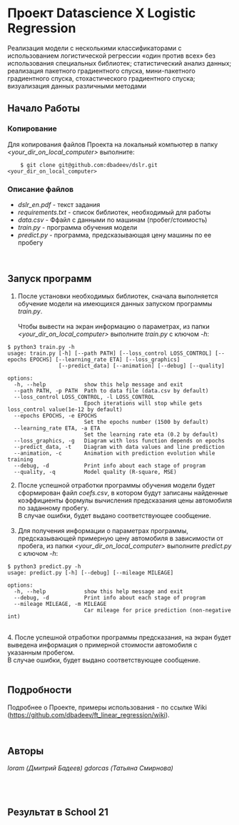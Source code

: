 # Проект Datascience X Logistic Regression
Реализация модели с несколькими классификаторами с использованием логистической регрессии «один против всех» без использования специальных библиотек; статистический анализ данных; реализация пакетного градиентного спуска, мини-пакетного градиентного спуска, стохастического градиентного спуска; визуализация данных различными методами

## Начало Работы

### Копирование
Для копирования файлов Проекта на локальный компьютер в папку *<your_dir_on_local_computer>* выполните:

```
    $ git clone git@github.com:dbadeev/dslr.git <your_dir_on_local_computer>
```

### Описание файлов
* *dslr_en.pdf* - текст задания
* *requirements.txt* - список библиотек, необходимый для работы 
* *data.csv* - Ффайл с данными по машинам (пробег/стоимость)  
* *train.py* - программа обучения модели  
* *predict.py* - программа, предсказывающая цену машины по ее пробегу 
<br>

## Запуск программ

1. После установки необходимых библиотек, сначала выполняется обучение модели на имеющихся данных запуском программы _train.py_. <br> <br>
Чтобы вывести на экран информацию о параметрах, 
из папки *<your_dir_on_local_computer>* выполните *train.py* с ключом _-h_:

```
$ python3 train.py -h          
usage: train.py [-h] [--path PATH] [--loss_control LOSS_CONTROL] [--epochs EPOCHS] [--learning_rate ETA] [--loss_graphics]
                [--predict_data] [--animation] [--debug] [--quality]

options:
  -h, --help            show this help message and exit
  --path PATH, -p PATH  Path to data file (data.csv by default)
  --loss_control LOSS_CONTROL, -l LOSS_CONTROL
                        Epoch iterations will stop while gets loss_control value(1e-12 by default)
  --epochs EPOCHS, -e EPOCHS
                        Set the epochs number (1500 by default)
  --learning_rate ETA, -a ETA
                        Set the learning rate eta (0.2 by default)
  --loss_graphics, -g   Diagram with loss function depends on epochs
  --predict_data, -t    Diagram with data values and line prediction
  --animation, -c       Animation with prediction evolution while training
  --debug, -d           Print info about each stage of program
  --quality, -q         Model quality (R-square, MSE)

```

2. После успешной отработки программы обучения модели будет сформирован файл _coefs.csv_, в котором будут записаны найденные коэффициенты формулы вычисления предсказания цены автомобиля по заданному пробегу. <br>
В случае ошибки, будет выдано соответствующее сообщение. <br><br>
3. Для получения информации о параметрах программы, предсказывающей примерную цену автомобиля в зависимости от пробега, из папки *<your_dir_on_local_computer>* выполните *predict.py* с ключом _-h_:
```
$ python3 predict.py -h 
usage: predict.py [-h] [--debug] [--mileage MILEAGE]

options:
  -h, --help            show this help message and exit
  --debug, -d           Print info about each stage of program
  --mileage MILEAGE, -m MILEAGE
                        Car mileage for price prediction (non-negative int)
```
<br>
4. После успешной отработки программы предсказания, на экран будет выведена информация о примерной стоимости автомобиля с указанным пробегом.  <br>
В случае ошибки, будет выдано соответствующее сообщение. <br><br>

## Подробности

Подробнее о Проекте, примеры использования - по ссылке Wiki (https://github.com/dbadeev/ft_linear_regression/wiki).

<br>

## Авторы

*loram (Дмитрий Бадеев)*
*gdorcas (Татьяна Смирнова)* 

<br><br>

## Результат в School 21

